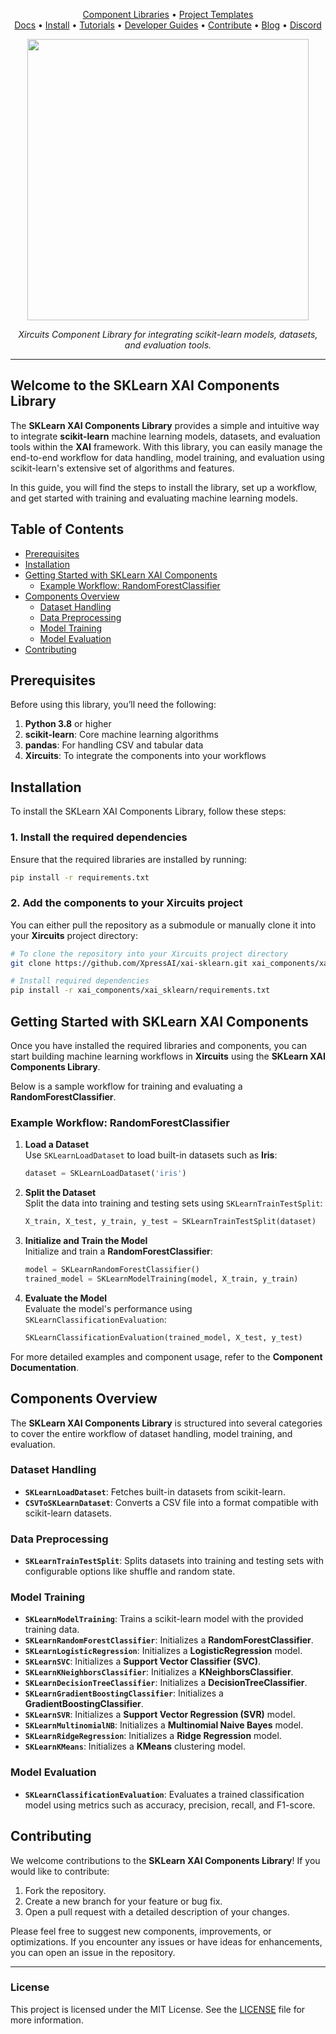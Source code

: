 
<p align="center">
  <a href="https://github.com/XpressAI/xircuits/tree/master/xai_components#xircuits-component-library-list">Component Libraries</a> •
  <a href="https://github.com/XpressAI/xircuits/tree/master/project-templates#xircuits-project-templates-list">Project Templates</a>
  <br>
  <a href="https://xircuits.io/">Docs</a> •
  <a href="https://xircuits.io/docs/Installation">Install</a> •
  <a href="https://xircuits.io/docs/category/tutorials">Tutorials</a> •
  <a href="https://xircuits.io/docs/category/developer-guide">Developer Guides</a> •
  <a href="https://github.com/XpressAI/xircuits/blob/master/CONTRIBUTING.md">Contribute</a> •
  <a href="https://www.xpress.ai/blog/">Blog</a> •
  <a href="https://discord.com/invite/vgEg2ZtxCw">Discord</a>
  
<p align="center">
<img src= https://github.com/user-attachments/assets/2eb68c60-d3b6-4209-8297-903874db8ab5
" width="450"/>
</p>

<p align="center"><i>Xircuits Component Library for integrating scikit-learn models, datasets, and evaluation tools.</i></p>

---

## Welcome to the SKLearn XAI Components Library

The **SKLearn XAI Components Library** provides a simple and intuitive way to integrate **scikit-learn** machine learning models, datasets, and evaluation tools within the **XAI**  framework. With this library, you can easily manage the end-to-end workflow for data handling, model training, and evaluation using scikit-learn's extensive set of algorithms and features.

In this guide, you will find the steps to install the library, set up a workflow, and get started with training and evaluating machine learning models.

## Table of Contents

- [Prerequisites](#prerequisites)
- [Installation](#installation)
- [Getting Started with SKLearn XAI Components](#getting-started-with-sklearn-xai-components)
  - [Example Workflow: RandomForestClassifier](#example-workflow-randomforestclassifier)
- [Components Overview](#components-overview)
  - [Dataset Handling](#dataset-handling)
  - [Data Preprocessing](#data-preprocessing)
  - [Model Training](#model-training)
  - [Model Evaluation](#model-evaluation)
- [Contributing](#contributing)

## Prerequisites

Before using this library, you’ll need the following:

1. **Python 3.8** or higher
2. **scikit-learn**: Core machine learning algorithms
3. **pandas**: For handling CSV and tabular data
4. **Xircuits**: To integrate the components into your workflows

## Installation

To install the SKLearn XAI Components Library, follow these steps:

### 1. Install the required dependencies

Ensure that the required libraries are installed by running:

```bash
pip install -r requirements.txt
```

### 2. Add the components to your Xircuits project

You can either pull the repository as a submodule or manually clone it into your **Xircuits** project directory:

```bash
# To clone the repository into your Xircuits project directory
git clone https://github.com/XpressAI/xai-sklearn.git xai_components/xai_sklearn

# Install required dependencies
pip install -r xai_components/xai_sklearn/requirements.txt
```

## Getting Started with SKLearn XAI Components

Once you have installed the required libraries and components, you can start building machine learning workflows in **Xircuits** using the **SKLearn XAI Components Library**.

Below is a sample workflow for training and evaluating a **RandomForestClassifier**.

### Example Workflow: RandomForestClassifier

1. **Load a Dataset**  
   Use `SKLearnLoadDataset` to load built-in datasets such as **Iris**:
   ```python
   dataset = SKLearnLoadDataset('iris')
   ```

2. **Split the Dataset**  
   Split the data into training and testing sets using `SKLearnTrainTestSplit`:
   ```python
   X_train, X_test, y_train, y_test = SKLearnTrainTestSplit(dataset)
   ```

3. **Initialize and Train the Model**  
   Initialize and train a **RandomForestClassifier**:
   ```python
   model = SKLearnRandomForestClassifier()
   trained_model = SKLearnModelTraining(model, X_train, y_train)
   ```

4. **Evaluate the Model**  
   Evaluate the model's performance using `SKLearnClassificationEvaluation`:
   ```python
   SKLearnClassificationEvaluation(trained_model, X_test, y_test)
   ```

For more detailed examples and component usage, refer to the **Component Documentation**.

## Components Overview

The **SKLearn XAI Components Library** is structured into several categories to cover the entire workflow of dataset handling, model training, and evaluation.

### Dataset Handling

- **`SKLearnLoadDataset`**: Fetches built-in datasets from scikit-learn.
- **`CSVToSKLearnDataset`**: Converts a CSV file into a format compatible with scikit-learn datasets.

### Data Preprocessing

- **`SKLearnTrainTestSplit`**: Splits datasets into training and testing sets with configurable options like shuffle and random state.

### Model Training

- **`SKLearnModelTraining`**: Trains a scikit-learn model with the provided training data.
- **`SKLearnRandomForestClassifier`**: Initializes a **RandomForestClassifier**.
- **`SKLearnLogisticRegression`**: Initializes a **LogisticRegression** model.
- **`SKLearnSVC`**: Initializes a **Support Vector Classifier (SVC)**.
- **`SKLearnKNeighborsClassifier`**: Initializes a **KNeighborsClassifier**.
- **`SKLearnDecisionTreeClassifier`**: Initializes a **DecisionTreeClassifier**.
- **`SKLearnGradientBoostingClassifier`**: Initializes a **GradientBoostingClassifier**.
- **`SKLearnSVR`**: Initializes a **Support Vector Regression (SVR)** model.
- **`SKLearnMultinomialNB`**: Initializes a **Multinomial Naive Bayes** model.
- **`SKLearnRidgeRegression`**: Initializes a **Ridge Regression** model.
- **`SKLearnKMeans`**: Initializes a **KMeans** clustering model.

### Model Evaluation

- **`SKLearnClassificationEvaluation`**: Evaluates a trained classification model using metrics such as accuracy, precision, recall, and F1-score.

## Contributing

We welcome contributions to the **SKLearn XAI Components Library**! If you would like to contribute:

1. Fork the repository.
2. Create a new branch for your feature or bug fix.
3. Open a pull request with a detailed description of your changes.

Please feel free to suggest new components, improvements, or optimizations. If you encounter any issues or have ideas for enhancements, you can open an issue in the repository.

---

### License

This project is licensed under the MIT License. See the [LICENSE](LICENSE) file for more information.

